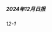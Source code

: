 <!--
 * @Description: 
 * @Version: 2.0
 * @Autor: GXY
 * @Date: 2024-11-01 11:37:26
 * @LastEditors: GXY
 * @LastEditTime: 2024-11-29 14:45:44
-->
##### 2024年12月日报

###### 12-1
```js

```